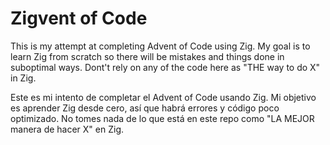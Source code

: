 # Zigvent of Code
This is my attempt at completing Advent of Code using Zig.
My goal is to learn Zig from scratch so there will be mistakes and things done in suboptimal ways. 
Dont't rely on any of the code here as "THE way to do X" in Zig. 

Este es mi intento de completar el Advent of Code usando Zig.
Mi objetivo es aprender Zig desde cero, así que habrá errores y código poco optimizado.
No tomes nada de lo que está en este repo como "LA MEJOR manera de hacer X" en Zig.
